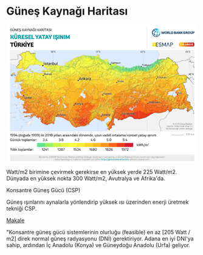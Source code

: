 # Güneş Kaynağı Haritası

![](solar-map-tr.png)

Watt/m2 birimine çevirmek gerekirse en yüksek yerde 225
Watt/m2. Dünyada en yüksek nokta 300 Watt/m2, Avutralya ve
Afrika'da.

Konsantre Güneş Gücü (CSP)

Güneş ışınlarını aynalarla yönlendirip yüksek ısı üzerinden enerji
üretmek tekniği CSP.

[Makale](https://www.researchgate.net/publication/222051631_Prospect_of_concentrating_solar_power_in_Turkey_The_sustainable_future)

"Konsantre güneş gücü sistemlerinin olurluğu (feasible) en az [205
Watt / m2] direk normal güneş radyasyonu (DNİ) gerektiriyor. Adana en
iyi DNI'ya sahip, ardından İç Anadolu (Konya) ve Güneydoğu Anadolu
(Urfa) geliyor.

